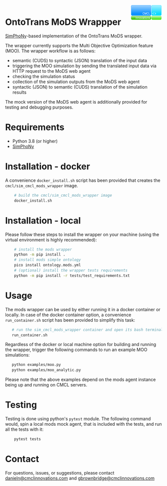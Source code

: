 <img align="right" src="cmcl_logo.png" alt="CMCL Logo">

# OntoTrans MoDS Wrappper

[SimPhoNy](https://github.com/simphony)-based implementation of the OntoTrans MoDS wrapper.

The wrapper currently supports the Multi Objective Optimization feature (MOO). The wrapper workflow is as follows:
- semantic (CUDS) to syntactic (JSON) translation of the input data
- triggering the MOO simulation by sending the translated input data via HTTP request to the MoDS web agent
- checking the simulation status
- collection of the simulation outputs from the MoDS web agent
- syntactic (JSON) to semantic (CUDS) translation of the simulation results

The mock version of the MoDS web agent is additionally provided for testing and debugging purposes.

# Requirements
- Python 3.8 (or higher)
- [SimPhoNy](https://github.com/simphony/osp-core)

# Installation - docker

A convenience `docker_install.sh` script has been provided that creates the `cmcl/sim_cmcl_mods_wrapper` image.

```bash
    # build the cmcl/sim_cmcl_mods_wrapper image
    docker_install.sh
```

# Installation - local

Please follow these steps to install the wrapper on your machine (using the virtual environment is highly recommended):

```bash
    # install the mods wrapper
    python -m pip install .
    # install mods simple ontology
    pico install ontology.mods.yml
    # (optional) install the wrapper tests requirements
    python -m pip install -r tests/test_requirements.txt
```

# Usage

The mods wrapper can be used by either running it in a docker container or locally. In case of the docker container option, a convenience `run_container.sh` script has been provided to simplify this task:

```bash
   # run the sim_cmcl_mods_wrapper container and open its bash terminal
   run_container.sh
```

Regardless of the docker or local machine option for building and running the wrapper, trigger the following commands to run an example MOO simulations:

```bash
   python examples/moo.py
   python examples/moo_analytic.py
```

Please note that the above examples depend on the mods agent instance being up and running on CMCL servers.

# Testing

Testing is done using python's `pytest` module. The following command would, spin a local mods mock agent, that is included with the tests, and run all the tests with it:

```bash
    pytest tests
```

# Contact
For questions, issues, or suggestions, please contact danieln@cmclinnovations.com and gbrownbridge@cmclinnovations.com